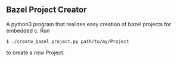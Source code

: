 Bazel Project Creator
---------

A python3 program that realizes easy creation of bazel projects
for embedded c. Run
```
$ ./create_bazel_project.py path/to/my/Project
```
to create a new Project.

